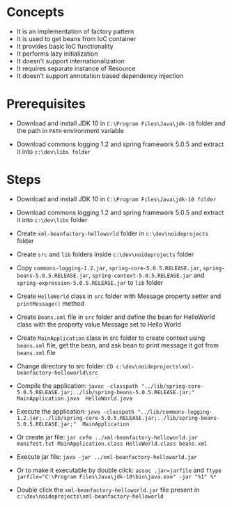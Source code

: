 # Concepts

- It is an implementation of factory pattern
- It is used to get beans from IoC container
- It provides basic IoC functionality
- It performs lazy initialization
- It doesn't support internationalization
- It requires separate instance of Resource
- It doesn't support annotation based dependency injection

# Prerequisites

	
- Download and install JDK 10 in `C:\Program Files\Java\jdk-10` folder and the path in `PATH` environment variable
	
- Download commons logging 1.2 and spring framework 5.0.5 and extract it into `c:\dev\libs folder`

# Steps
	
	
- Download and install JDK 10 in `C:\Program Files\Java\jdk-10 folder`
	
- Download commons logging 1.2 and spring framework 5.0.5 and extract it into `c:\dev\libs` folder
	
- Create `xml-beanfactory-helloworld` folder in `c:\dev\noideprojects` folder
	
- Create `src` and `lib` folders inside `c:\dev\noideprojects` folder
	
- Copy `commons-logging-1.2.jar`, `spring-core-5.0.5.RELEASE.jar`, `spring-beans-5.0.5.RELEASE.jar`, `spring-context-5.0.5.RELEASE.jar` and `spring-expression-5.0.5.RELEASE.jar` to `lib` folder
	
- Create `HelloWorld` class in `src` folder with Message property setter and `printMessage()` method
	
- Create `Beans.xml` file in `src` folder and define the bean for HelloWorld class with the property value Message set to Hello World
	
- Create `MainApplication` class in src folder to create context using `beans.xml` file, get the bean, and ask bean to print message it got from `beans.xml` file
	
- Change directory to src folder: `CD c:\dev\noideprojects\xml-beanfactory-helloworld\src`
	
- Compile the application: `javac -classpath "../lib/spring-core-5.0.5.RELEASE.jar;../lib/spring-beans-5.0.5.RELEASE.jar;"  MainApplication.java  HelloWorld.java`
- Execute the application: `java -classpath "../lib/commons-logging-1.2.jar;../lib/spring-core-5.0.5.RELEASE.jar;../lib/spring-beans-5.0.5.RELEASE.jar;"  MainApplication`
	
- Or create jar file:  `jar cvfm ../xml-beanfactory-helloworld.jar manifest.txt MainApplication.class HelloWorld.class beans.xml`
	
- Execute jar file: `java -jar ../xml-beanfactory-helloworld.jar`
  
- Or to make it executable by double click: `assoc .jar=jarfile` and `ftype jarfile="C:\Program Files\Java\jdk-10\bin\java.exe" -jar "%1" %*`
- Double click the `xml-beanfactory-helloworld.jar` file present in `c:\dev\noideprojects\xml-beanfactory-helloworld`

